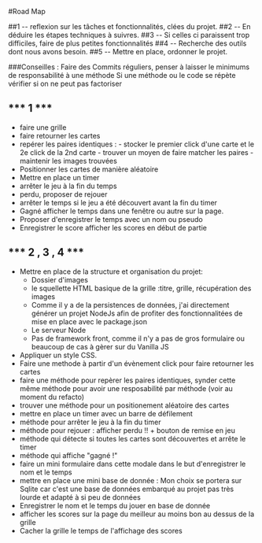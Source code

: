 #Road Map 


##1 -- reflexion sur les tâches et fonctionnalités, clées du projet.
##2 -- En déduire les étapes techniques à suivres.
##3 -- Si celles ci paraissent trop difficiles, faire de plus petites fonctionnalités
##4 -- Recherche des outils dont nous avons besoin.
##5 -- Mettre en place, ordonner le projet.

###Conseilles :
Faire des Commits réguliers,
penser à laisser le minimums de responsabilité à une méthode
Si une méthode ou le code se répète vérifier si on ne peut pas factoriser


 ## *** 1 ***
  - faire une grille
  - faire retourner les cartes
  - repérer les paires identiques :
        - stocker le premier click d'une carte et le 2e click de la 2nd carte
        - trouver un moyen de faire matcher les paires
        - maintenir les images trouvées
  - Positionner les cartes de manière aléatoire
  - Mettre en place un timer
  - arrêter le jeu à la fin du temps
  - perdu, proposer de rejouer
  - arrêter le temps si le jeu a été découvert avant la fin du timer
  - Gagné afficher le temps dans une fenêtre ou autre sur la page.
  - Proposer d'enregistrer le temps avec un nom  ou pseudo
  - Enregistrer le score afficher les scores en début de partie


 ## *** 2 , 3 , 4 ***
- Mettre en place de la structure et organisation du projet:
  - Dossier d'images
  - le squellette HTML basique de la grille :titre, grille, récupération des images
  - Comme il y a de la persistences de données, j'ai directement générer un projet NodeJs
    afin de profiter des fonctionnalitées de mise en place avec le package.json
  - Le serveur Node
  - Pas de framework front, comme il n'y a pas de gros formulaire ou beaucoup de cas à gèrer sur du Vanilla JS
- Appliquer un style CSS.
- Faire une methode à partir d'un évènement click pour faire retourner les cartes
- faire une méthode pour repèrer les paires identiques, synder cette même méthode pour avoir une resposabilité par méthode (voir au moment du refacto)
- trouver une méthode pour un positionement aléatoire des cartes
- mettre en place un timer avec un barre de défilement
- méthode pour arrêter le jeu à la fin du timer
- méthode pour rejouer : afficher perdu !! + bouton de remise en jeu
- méthode qui détecte si toutes les cartes sont découvertes et arrête le timer
- méthode qui affiche "gagné !"
- faire un mini formulaire dans cette modale dans le but d'enregistrer le nom et le temps
- mettre en place une mini base de donnée :
    Mon choix se portera sur Sqlite car c'est une base de données embarqué au projet pas très lourde et adapté à si peu de données
- Enregistrer le nom et le temps du jouer en base de donnée
- afficher les scores sur la page du meilleur au moins bon au dessus de la grille
- Cacher la grille le temps de l'affichage des scores





